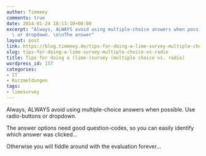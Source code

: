 ```yaml
---
author: Timmeey
comments: true
date: 2014-01-24 18:13:10+00:00
excerpt: "Always, ALWAYS avoid using multiple-choice answers when possible. Use radio-buttons\
  \ or dropdown. \n\nThe answer"
layout: post
link: https://blog.timmeey.de/tips-for-doing-a-lime-survey-multiple-choice-vs-radio/
slug: tips-for-doing-a-lime-survey-multiple-choice-vs-radio
title: Tips for doing a (lime-)survey (multiple choice vs. radio)
wordpress_id: 157
categories:
- IT
- Kurzmeldungen
tags:
- limesurvey
---
```


Always, ALWAYS avoid using multiple-choice answers when possible. Use radio-buttons or dropdown.

The answer options need good question-codes, so you can easily identify which answer was clicked...

Otherwise you will fiddle around with the evaluation forever...
